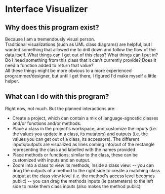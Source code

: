 # Interface Visualizer
## Why does this program exist?
Because I am a tremendously visual person.\
Traditional visualizations (such as UML class diagrams) are helpful, but I wanted something that allowed me to drill down and follow the flow of the data itself. What things can I get out of this class? What things can I put in? Do I need something from this class that it can't currently provide? Does it need a function added to return that value?\
All these things might be more obvious to a more experienced programmer/designer, but until I get there, I figured I'd make myself a little helper.


## What can I do with this program?
Right now, not much. But the planned interactions are:
- Create a project, which can contain a mix of language-agnostic classes and/or functions and/or methods.
- Place a class in the project's workspace, and customize the inputs (i.e. the values you update in a class, its mutators) and outputs (i.e. the values you can get out of a class, its accessors). The different inputs/outputs are visualized as lines coming into/out of the rectangle representing the class and labelled with the names provided
- Place methods or functions; similar to the class, these can be customized with inputs and an output. 
- Zoom into a class to view its methods, Inside a class view:
-- you can drag the outputs of a method to the right side to create a matching class output at the class view level (i.e. the method's access level becomes public)
-- you can drag the methods inputs (ie parameters) to the left side to make them class inputs (also makes the method public)